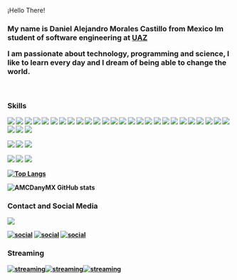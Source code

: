 ¡Hello There!

<div>
<h3>My name is <b>Daniel Alejandro Morales Castillo from Mexico</b> Im student of software engineering at <a href="https://ingsoftware.reduaz.mx" target="_blank" rel="follow">UAZ</a> 

I am passionate about technology, programming and science, I like to learn every day and I dream of being able to change the world.</h3>
</div>



<div style="display: inline_block"></br>
<h3><b>Skills<b></h3>
<a target="_blank" href="https://developer.mozilla.org/es/docs/Glossary/HTML5"><img src="https://img.shields.io/badge/HTML5-E34F26?style=for-the-badge&logo=html5&logoColor=white"></a>
<a target="_blank" href="https://developer.mozilla.org/es/docs/Glossary/HTML5"><img src="https://img.shields.io/badge/CSS3-1572B6?style=for-the-badge&logo=css3&logoColor=white"></a>
<a target="_blank" href="https://developer.mozilla.org/es/docs/Glossary/HTML5"><img src="https://img.shields.io/badge/JavaScript-F7DF1E?style=for-the-badge&logo=javascript&logoColor=black"></a>
<a target="_blank" href="https://developer.mozilla.org/es/docs/Glossary/HTML5"><img src="https://img.shields.io/badge/Bootstrap-563D7C?style=for-the-badge&logo=bootstrap&logoColor=white"></a>
<a target="_blank" href="https://developer.mozilla.org/es/docs/Glossary/HTML5"><img src="https://img.shields.io/badge/Python-14354C?style=for-the-badge&logo=python&logoColor=white"></a>
<a target="_blank" href="https://developer.mozilla.org/es/docs/Glossary/HTML5"><img src="https://img.shields.io/badge/C-00599C?style=for-the-badge&logo=c&logoColor=white"></a>
<a target="_blank" href="https://developer.mozilla.org/es/docs/Glossary/HTML5"><img src="https://img.shields.io/badge/Java-ED8B00?style=for-the-badge&logo=java&logoColor=white"></a>
<a target="_blank" href="https://developer.mozilla.org/es/docs/Glossary/HTML5"><img src="https://img.shields.io/badge/C%2B%2B-00599C?style=for-the-badge&logo=c%2B%2B&logoColor=white"></a>
<a target="_blank" href="https://developer.mozilla.org/es/docs/Glossary/HTML5"><img src="https://img.shields.io/badge/C-00599C?style=for-the-badge&logo=c&logoColor=white"></a>
<a target="_blank" href="https://developer.mozilla.org/es/docs/Glossary/HTML5"><img src="https://img.shields.io/badge/R-276DC3?style=for-the-badge&logo=r&logoColor=white"></a>
<a target="_blank" href="https://developer.mozilla.org/es/docs/Glossary/HTML5"><img src="https://img.shields.io/badge/Microsoft_Azure-0089D6?style=for-the-badge&logo=microsoft-azure&logoColor=white"></a>
<a target="_blank" href="https://developer.mozilla.org/es/docs/Glossary/HTML5"><img src="https://img.shields.io/badge/SQLite-07405E?style=for-the-badge&logo=sqlite&logoColor=white"></a>
<a target="_blank" href="https://developer.mozilla.org/es/docs/Glossary/HTML5"><img src="https://img.shields.io/badge/MongoDB-4EA94B?style=for-the-badge&logo=mongodb&logoColor=white"></a>
<a target="_blank" href="https://developer.mozilla.org/es/docs/Glossary/HTML5"><img src="https://img.shields.io/badge/PostgreSQL-316192?style=for-the-badge&logo=postgresql&logoColor=white"></a>
<a target="_blank" href="https://developer.mozilla.org/es/docs/Glossary/HTML5"><img src="https://img.shields.io/badge/Microsoft%20SQL%20Server-CC2927?style=for-the-badge&logo=microsoft%20sql%20server&logoColor=white"></a>
<a target="_blank" href="https://developer.mozilla.org/es/docs/Glossary/HTML5"><img src="https://img.shields.io/badge/MySQL-00000F?style=for-the-badge&logo=mysql&logoColor=white"></a>
<a target="_blank" href="https://developer.mozilla.org/es/docs/Glossary/HTML5"><img src="https://img.shields.io/badge/Microsoft_Office-D83B01?style=for-the-badge&logo=microsoft-office&logoColor=white"></a>
<a target="_blank" href="https://developer.mozilla.org/es/docs/Glossary/HTML5"><img src="https://img.shields.io/badge/Windows-0078D6?style=for-the-badge&logo=windows&logoColor=white"></a>
<a target="_blank" href="https://developer.mozilla.org/es/docs/Glossary/HTML5"><img src="https://img.shields.io/badge/Linux-FCC624?style=for-the-badge&logo=linux&logoColor=black"></a>
<a target="_blank" href="https://developer.mozilla.org/es/docs/Glossary/HTML5"><img src="https://img.shields.io/badge/Linux_Mint-87CF3E?style=for-the-badge&logo=linux-mint&logoColor=white"></a>
<a target="_blank" href="https://developer.mozilla.org/es/docs/Glossary/HTML5"><img src="https://img.shields.io/badge/Visual_Studio_Code-0078D4?style=for-the-badge&logo=visual%20studio%20code&logoColor=white"></a>
 <a target="_blank" href="https://developer.mozilla.org/es/docs/Glossary/HTML5"><img src="https://img.shields.io/badge/Visual_Studio-5C2D91?style=for-the-badge&logo=visual%20studio&logoColor=white"></a>
 <a target="_blank" href="https://developer.mozilla.org/es/docs/Glossary/HTML5"><img src="https://img.shields.io/badge/.NET-512BD4?style=for-the-badge&logo=dotnet&logoColor=white"></a>
  <a target="_blank" href="https://developer.mozilla.org/es/docs/Glossary/HTML5"><img src="https://img.shields.io/badge/Jupyter-F37626.svg?&style=for-the-badge&logo=Jupyter&logoColor=white"></a>
 <a target="_blank" href="https://developer.mozilla.org/es/docs/Glossary/HTML5"><img src="https://img.shields.io/badge/netbeans-1B6AC6?style=for-the-badge&logo=apachenetbeanside&logoColor=white"></a>
 <a target="_blank" href="https://developer.mozilla.org/es/docs/Glossary/HTML5"><img src="https://img.shields.io/badge/IntelliJIDEA-000000.svg?style=for-the-badge&logo=intellij-idea&logoColor=white"></a>
 <a target="_blank" href="https://developer.mozilla.org/es/docs/Glossary/HTML5"><img src="https://img.shields.io/badge/PyCharm-000000.svg?&style=for-the-badge&logo=PyCharm&logoColor=white"></a>
 <a target="_blank" href="https://developer.mozilla.org/es/docs/Glossary/HTML5"><img src="https://img.shields.io/badge/Numpy-777BB4?style=for-the-badge&logo=numpy&logoColor=white"></a>
 <a target="_blank" href="https://developer.mozilla.org/es/docs/Glossary/HTML5"><img src="https://img.shields.io/badge/LaTeX-47A141?style=for-the-badge&logo=LaTeX&logoColor=white"></a>

 <a target="_blank" href="https://developer.mozilla.org/es/docs/Glossary/HTML5"><img src="https://img.shields.io/badge/GitHub-100000?style=for-the-badge&logo=github&logoColor=white"></a>
  <a target="_blank" href="https://developer.mozilla.org/es/docs/Glossary/HTML5"><img src="https://img.shields.io/badge/GitLab-330F63?style=for-the-badge&logo=gitlab&logoColor=white"></a>
  <a target="_blank" href="https://developer.mozilla.org/es/docs/Glossary/HTML5"><img src="https://img.shields.io/badge/GIT-E44C30?style=for-the-badge&logo=git&logoColor=white"></a>

  <a target="_blank" href="https://developer.mozilla.org/es/docs/Glossary/HTML5"><img src="https://img.shields.io/badge/GNU%20Bash-4EAA25?style=for-the-badge&logo=GNU%20Bash&logoColor=white"></a>
  <a target="_blank" href="https://developer.mozilla.org/es/docs/Glossary/HTML5"><img src="https://img.shields.io/badge/windows%20terminal-4D4D4D?style=for-the-badge&logo=windows%20terminal&logoColor=white"></a>
    <a target="_blank" href="https://developer.mozilla.org/es/docs/Glossary/HTML5"><img src="https://img.shields.io/badge/PowerShell-5391FE?style=for-the-badge&logo=PowerShell&logoColor=white"></a>
 
</div>

[![Top Langs](https://github-readme-stats.vercel.app/api/top-langs/?username=amcdanymx&layout=compact)](https://github.com/AMCDanyMX)

![AMCDanyMX GitHub stats](https://github-readme-stats.vercel.app/api?username=AMCDanyMX&show_icons=true&theme=dark)


<h3><b>Contact and Social Media<b></h3>

 <a target="_blank" href="mailto:danielalejandromoralescastillo@gmail.com"><img src="https://img.shields.io/badge/Gmail-D14836?style=for-the-badge&logo=gmail&logoColor=white"></a>
 

[![social](https://img.shields.io/badge/Facebook-1877F2?style=for-the-badge&logo=facebook&logoColor=white)](https://www.facebook.com/amcdanymx999/)
[![social](https://img.shields.io/badge/Instagram-E4405F?style=for-the-badge&logo=instagram&logoColor=white)](https://www.instagram.com/amcdanymx.exe/?hl=es-la) 
[![social](https://img.shields.io/badge/LinkedIn-0077B5?style=for-the-badge&logo=linkedin&logoColor=white)](https://www.linkedin.com/in/danielmcastillo/)


<h3><b>Streaming<b></h3>

[![streaming](https://img.shields.io/badge/YouTube-FF0000?style=for-the-badge&logo=youtube&logoColor=white)](https://www.youtube.com/channel/UCm8-X9JK8dR3QwCnQLEAAbw)[![streaming](https://img.shields.io/badge/Facebook_Gaming-005FED?style=for-the-badge&logo=facebook-gaming&logoColor=white )](https://www.facebook.com/AMCDanyMX)[![streaming](https://img.shields.io/badge/Twitch-9146FF?style=for-the-badge&logo=twitch&logoColor=white)](https://www.twitch.tv/amcdanymx)




